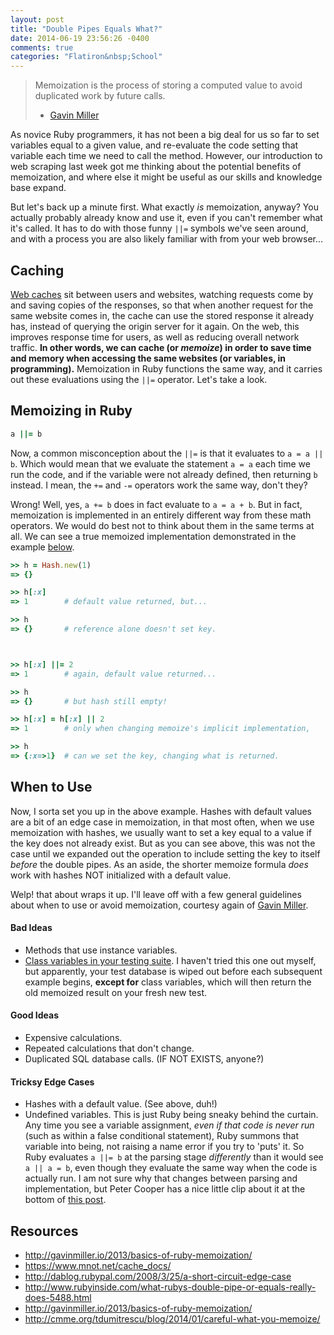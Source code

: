 ```yaml
---
layout: post
title: "Double Pipes Equals What?"
date: 2014-06-19 23:56:26 -0400
comments: true
categories: "Flatiron&nbsp;School"
---
```

> Memoization is the process of storing a computed value to avoid duplicated work by future calls.
> - [Gavin Miller][1]

As novice Ruby programmers, it has not been a big deal for us so far to set variables equal to a given value, and re-evaluate the code setting that variable each time we need to call the method. However, our introduction to web scraping last week got me thinking about the potential benefits of memoization, and where else it might be useful as our skills and knowledge base expand.

But let's back up a minute first. What exactly *is* memoization, anyway? You actually probably already know and use it, even if you can't remember what it's called. It has to do with those funny `||=` symbols we've seen around, and with a process you are also likely familiar with from your web browser...

## Caching

[Web caches][2] sit between users and websites, watching requests come by and saving copies of the responses, so that when another request for the same website comes in, the cache can use the stored response it already has, instead of querying the origin server for it again. On the web, this improves response time for users, as well as reducing overall network traffic. **In other words, we can cache (or *memoize*) in order to save time and memory when accessing the same websites (or variables, in programming).** Memoization in Ruby functions the same way, and it carries out these evaluations using the `||=` operator. Let's take a look.

## Memoizing in Ruby

```ruby
a ||= b
```

Now, a common misconception about the `||=` is that it evaluates to `a = a || b`. Which would mean that we evaluate the statement `a = a` each time we run the code, and if the variable were not already defined, then returning `b` instead. I mean, the `+=` and `-=` operators work the same way, don't they?

Wrong! Well, yes, `a += b` does in fact evaluate to `a = a + b`. But in fact, memoization is implemented in an entirely different way from these math operators. We would do best not to think about them in the same terms at all. We can see a true memoized implementation demonstrated in the example [below][3].

```ruby
>> h = Hash.new(1)
=> {}

>> h[:x]
=> 1        # default value returned, but...

>> h
=> {}       # reference alone doesn't set key.



>> h[:x] ||= 2
=> 1        # again, default value returned...

>> h
=> {}       # but hash still empty!

>> h[:x] = h[:x] || 2
=> 1        # only when changing memoize's implicit implementation,

>> h
=> {:x=>1}  # can we set the key, changing what is returned.
```

## When to Use

Now, I sorta set you up in the above example. Hashes with default values are a bit of an edge case in memoization, in that most often, when we use memoization with hashes, we usually want to set a key equal to a value if the key does not already exist. But as you can see above, this was not the case until we expanded out the operation to include setting the key to itself *before* the double pipes. As an aside, the shorter memoize formula *does* work with hashes NOT initialized with a default value.

Welp! that about wraps it up. I'll leave off with a few general guidelines about when to use or avoid memoization, courtesy again of [Gavin Miller][5].

#### Bad Ideas
  - Methods that use instance variables.
  - [Class variables in your testing suite][6]. I haven't tried this one out myself, but apparently, your test database is wiped out before each subsequent example begins, **except for** class variables, which will then return the old memoized result on your fresh new test.

#### Good Ideas
  - Expensive calculations.
  - Repeated calculations that don't change.
  - Duplicated SQL database calls. (IF NOT EXISTS, anyone?)

#### Tricksy Edge Cases


  * Hashes with a default value. (See above, duh!)
  * Undefined variables. This is just Ruby being sneaky behind the curtain. Any time you see a variable assignment, *even if that code is never run* (such as within a false conditional statement), Ruby summons that variable into being, not raising a name error if you try to 'puts' it. So Ruby evaluates `a ||= b` at the parsing stage *differently* than it would see `a || a = b`, even though they evaluate the same way when the code is actually run. I am not sure why that changes between parsing and implementation, but Peter Cooper has a nice little clip about it at the bottom of [this post][4].

## Resources

- http://gavinmiller.io/2013/basics-of-ruby-memoization/
- https://www.mnot.net/cache_docs/
- http://dablog.rubypal.com/2008/3/25/a-short-circuit-edge-case
- http://www.rubyinside.com/what-rubys-double-pipe-or-equals-really-does-5488.html
- http://gavinmiller.io/2013/basics-of-ruby-memoization/
- http://cmme.org/tdumitrescu/blog/2014/01/careful-what-you-memoize/

[1]: http://gavinmiller.io/2013/basics-of-ruby-memoization/
[2]: https://www.mnot.net/cache_docs/
[3]: http://dablog.rubypal.com/2008/3/25/a-short-circuit-edge-case
[4]: http://www.rubyinside.com/what-rubys-double-pipe-or-equals-really-does-5488.html
[5]: http://gavinmiller.io/2013/basics-of-ruby-memoization/
[6]: http://cmme.org/tdumitrescu/blog/2014/01/careful-what-you-memoize/